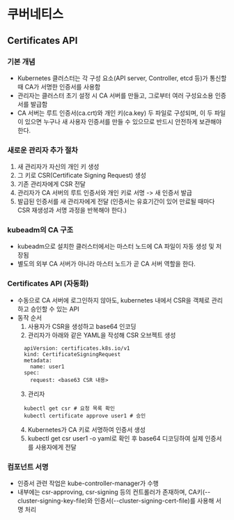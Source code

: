 # 쿠버네티스

## Certificates API

### 기본 개념
- Kubernetes 클러스터는 각 구성 요소(API server, Controller, etcd 등)가 통신할 때 CA가 서명한 인증서를 사용함
- 관리자는 클러스터 초기 설정 시 CA 서버를 만들고, 그로부터 여러 구성요소용 인증서를 발급함
- CA 서버는 루트 인증서(ca.crt)와 개인 키(ca.key) 두 파일로 구성되며, 이 두 파일이 있으면 누구나 새 사용자 인증서를 만들 수 있으므로 반드시 안전하게 보관해야 한다.

### 새로운 관리자 추가 절차
1. 새 관리자가 자신의 개인 키 생성
2. 그 키로 CSR(Certificate Signing Request) 생성
3. 기존 관리자에게 CSR 전달
4. 관리자가 CA 서버의 루트 인증서와 개인 키로 서명 -> 새 인증서 발급
5. 발급된 인증서를 새 관리자에게 전달 (인증서는 유효기간이 있어 만료될 때마다 CSR 재생성과 서명 과정을 반복해야 한다.)

### kubeadm의 CA 구조
- kubeadm으로 설치한 클러스터에서는 마스터 노드에 CA 파일이 자동 생성 및 저장됨
- 별도의 외부 CA 서버가 아니라 마스터 노드가 곧 CA 서버 역할을 한다.

### Certificates API (자동화)
- 수동으로 CA 서버에 로그인하지 않아도, kubernetes 내에서 CSR을 객체로 관리하고 승인할 수 있는 API
- 동작 순서
  1. 사용자가 CSR을 생성하고 base64 인코딩
  2. 관리자가 아래와 같은 YAML을 작성해 CSR 오브젝트 생성
  ```
    apiVersion: certificates.k8s.io/v1
    kind: CertificateSigningRequest
    metadata:
      name: user1
    spec:
      request: <base63 CSR 내용>
  ```
  3. 관리자
  ``` 
    kubectl get csr # 요청 목록 확인
    kubectl certificate approve user1 # 승인
  ```
  4. Kubernetes가 CA 키로 서명하여 인증서 생성
  5. kubectl get csr user1 -o yaml로 확인 후 base64 디코딩하여 실제 인증서를 사용자에게 전달

### 컴포넌트 서명
- 인증서 관련 작업은 kube-controller-manager가 수행
- 내부에는 csr-approving, csr-signing 등의 컨트롤러가 존재하며, CA키(--cluster-signing-key-file)와 인증서(--cluster-signing-cert-file)를 사용해 서명 처리